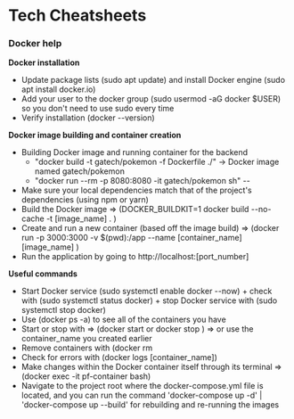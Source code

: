 # Tech Cheatsheets

### Docker help
**Docker installation**
- Update package lists (sudo apt update) and install Docker engine (sudo apt install docker.io)
- Add your user to the docker group (sudo usermod -aG docker $USER) so you don't need to use sudo every time
- Verify installation (docker --version)

**Docker image building and container creation**
- Building Docker image and running container for the backend
  - "docker build -t gatech/pokemon -f Dockerfile ./" -> Docker image named gatech/pokemon
  - "docker run --rm -p 8080:8080 -it gatech/pokemon sh"
--
- Make sure your local dependencies match that of the project's dependencies (using npm or yarn)
- Build the Docker image => (DOCKER_BUILDKIT=1 docker build --no-cache -t [image_name] . )
- Create and run a new container (based off the image build) => (docker run -p 3000:3000 -v $(pwd):/app --name [container_name] [image_name] )
- Run the application by going to http://localhost:[port_number]

**Useful commands**
- Start Docker service (sudo systemctl enable docker --now) + check with (sudo systemctl status docker) + stop Docker service with (sudo systemctl stop docker)
- Use (docker ps -a) to see all of the containers you have
- Start or stop with => (docker start <CONTAINER ID> or docker stop <CONTAINER ID> ) => or use the container_name you created earlier
- Remove containers with (docker rm <CONTAINER ID or NAME>
- Check for errors with (docker logs [container_name])
- Make changes within the Docker container itself through its terminal => (docker exec -it pf-container bash)
- Navigate to the project root where the docker-compose.yml file is located, and you can run the command 'docker-compose up -d' | 'docker-compose up --build' for rebuilding and re-running the images
